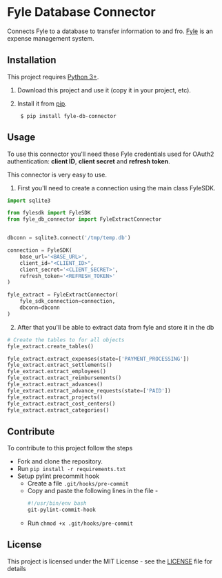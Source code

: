 # Fyle Database Connector
Connects Fyle to a database to transfer information to and fro. [Fyle](https://www.fylehq.com/) is an expense management system.

## Installation

This project requires [Python 3+](https://www.python.org/downloads/).

1. Download this project and use it (copy it in your project, etc).
2. Install it from [pip](https://pypi.org).

        $ pip install fyle-db-connector

## Usage

To use this connector you'll need these Fyle credentials used for OAuth2 authentication: **client ID**, **client secret** and **refresh token**.

This connector is very easy to use.
1. First you'll need to create a connection using the main class FyleSDK.
```python
import sqlite3

from fylesdk import FyleSDK
from fyle_db_connector import FyleExtractConnector


dbconn = sqlite3.connect('/tmp/temp.db')

connection = FyleSDK(
    base_url='<BASE_URL>',
    client_id="<CLIENT_ID>",
    client_secret='<CLIENT_SECRET>',
    refresh_token='<REFRESH_TOKEN>'
)

fyle_extract = FyleExtractConnector(
    fyle_sdk_connection=connection,
    dbconn=dbconn
)
```
2. After that you'll be able to extract data from fyle and store it in the db
```python
# Create the tables to for all objects
fyle_extract.create_tables()

fyle_extract.extract_expenses(state=['PAYMENT_PROCESSING'])
fyle_extract.extract_settlements()
fyle_extract.extract_employees()
fyle_extract.extract_reimbursements()
fyle_extract.extract_advances()
fyle_extract.extract_advance_requests(state=['PAID'])
fyle_extract.extract_projects()
fyle_extract.extract_cost_centers()
fyle_extract.extract_categories()
```

## Contribute

To contribute to this project follow the steps

* Fork and clone the repository.
* Run `pip install -r requirements.txt`
* Setup pylint precommit hook
    * Create a file `.git/hooks/pre-commit`
    * Copy and paste the following lines in the file - 
        ```bash
        #!/usr/bin/env bash 
        git-pylint-commit-hook
        ```
     * Run `chmod +x .git/hooks/pre-commit`
## License

This project is licensed under the MIT License - see the [LICENSE](LICENSE) file for details
